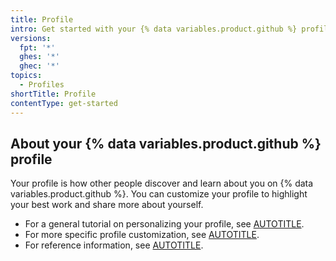 ```yaml
---
title: Profile
intro: Get started with your {% data variables.product.github %} profile.
versions:
  fpt: '*'
  ghes: '*'
  ghec: '*'
topics:
  - Profiles
shortTitle: Profile
contentType: get-started
---
```


## About your {% data variables.product.github %} profile

Your profile is how other people discover and learn about you on {% data variables.product.github %}. You can customize your profile to highlight your best work and share more about yourself.

* For a general tutorial on personalizing your profile, see [AUTOTITLE](/account-and-profile/tutorials/personalize-your-profile).
* For more specific profile customization, see [AUTOTITLE](/account-and-profile/how-tos/setting-up-and-managing-your-github-profile).
* For reference information, see [AUTOTITLE](/account-and-profile/reference/profile-reference).
